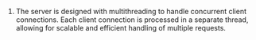 1. The server is designed with multithreading to handle concurrent client connections. Each client connection is 
processed in a separate thread, allowing for scalable and efficient handling of multiple requests. 